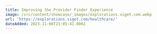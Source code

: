 ```yaml
---
title: Improving the Provider Finder Experience
image: /src/content/showcase/_images/explorations.viget.com.webp
url: 'https://explorations.viget.com/healthcare/'
dateAdded: 2023-11-06T21:05:41.000Z
---
```


